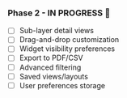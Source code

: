 ### **Phase 2 - IN PROGRESS 🚧**

- [ ] Sub-layer detail views
- [ ] Drag-and-drop customization
- [ ] Widget visibility preferences
- [ ] Export to PDF/CSV
- [ ] Advanced filtering
- [ ] Saved views/layouts
- [ ] User preferences storage
